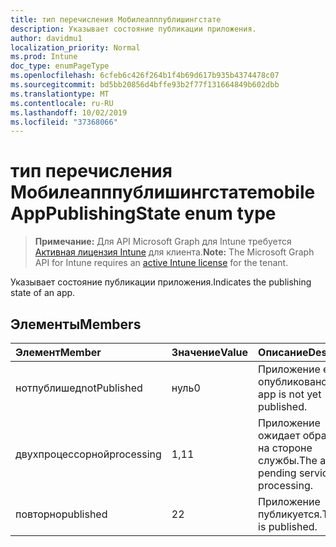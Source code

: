 ```yaml
---
title: тип перечисления Мобилеапппублишингстате
description: Указывает состояние публикации приложения.
author: davidmu1
localization_priority: Normal
ms.prod: Intune
doc_type: enumPageType
ms.openlocfilehash: 6cfeb6c426f264b1f4b69d617b935b4374478c07
ms.sourcegitcommit: bd5bb20856d4bffe93b2f77f131664849b602dbb
ms.translationtype: MT
ms.contentlocale: ru-RU
ms.lasthandoff: 10/02/2019
ms.locfileid: "37368066"
---
```

# <a name="mobileapppublishingstate-enum-type"></a><span data-ttu-id="a0c5b-103">тип перечисления Мобилеапппублишингстате</span><span class="sxs-lookup"><span data-stu-id="a0c5b-103">mobileAppPublishingState enum type</span></span>

> <span data-ttu-id="a0c5b-104">**Примечание:** Для API Microsoft Graph для Intune требуется [Активная лицензия Intune](https://go.microsoft.com/fwlink/?linkid=839381) для клиента.</span><span class="sxs-lookup"><span data-stu-id="a0c5b-104">**Note:** The Microsoft Graph API for Intune requires an [active Intune license](https://go.microsoft.com/fwlink/?linkid=839381) for the tenant.</span></span>

<span data-ttu-id="a0c5b-105">Указывает состояние публикации приложения.</span><span class="sxs-lookup"><span data-stu-id="a0c5b-105">Indicates the publishing state of an app.</span></span>

## <a name="members"></a><span data-ttu-id="a0c5b-106">Элементы</span><span class="sxs-lookup"><span data-stu-id="a0c5b-106">Members</span></span>
|<span data-ttu-id="a0c5b-107">Элемент</span><span class="sxs-lookup"><span data-stu-id="a0c5b-107">Member</span></span>|<span data-ttu-id="a0c5b-108">Значение</span><span class="sxs-lookup"><span data-stu-id="a0c5b-108">Value</span></span>|<span data-ttu-id="a0c5b-109">Описание</span><span class="sxs-lookup"><span data-stu-id="a0c5b-109">Description</span></span>|
|:---|:---|:---|
|<span data-ttu-id="a0c5b-110">нотпублишед</span><span class="sxs-lookup"><span data-stu-id="a0c5b-110">notPublished</span></span>|<span data-ttu-id="a0c5b-111">нуль</span><span class="sxs-lookup"><span data-stu-id="a0c5b-111">0</span></span>|<span data-ttu-id="a0c5b-112">Приложение еще не опубликовано.</span><span class="sxs-lookup"><span data-stu-id="a0c5b-112">The app is not yet published.</span></span>|
|<span data-ttu-id="a0c5b-113">двухпроцессорной</span><span class="sxs-lookup"><span data-stu-id="a0c5b-113">processing</span></span>|<span data-ttu-id="a0c5b-114">1,1</span><span class="sxs-lookup"><span data-stu-id="a0c5b-114">1</span></span>|<span data-ttu-id="a0c5b-115">Приложение ожидает обработки на стороне службы.</span><span class="sxs-lookup"><span data-stu-id="a0c5b-115">The app is pending service-side processing.</span></span>|
|<span data-ttu-id="a0c5b-116">повторно</span><span class="sxs-lookup"><span data-stu-id="a0c5b-116">published</span></span>|<span data-ttu-id="a0c5b-117">2</span><span class="sxs-lookup"><span data-stu-id="a0c5b-117">2</span></span>|<span data-ttu-id="a0c5b-118">Приложение публикуется.</span><span class="sxs-lookup"><span data-stu-id="a0c5b-118">The app is published.</span></span>|




